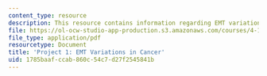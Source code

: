 ```yaml
---
content_type: resource
description: This resource contains information regarding EMT variations in cancer.
file: https://ol-ocw-studio-app-production.s3.amazonaws.com/courses/4-112-architecture-design-fundamentals-i-nano-machines-fall-2012/1785baafccab860c54c7d27f2545841b_MIT4_112F12_Doc_Ex1_EMT.pdf
file_type: application/pdf
resourcetype: Document
title: 'Project 1: EMT Variations in Cancer'
uid: 1785baaf-ccab-860c-54c7-d27f2545841b
---
```

